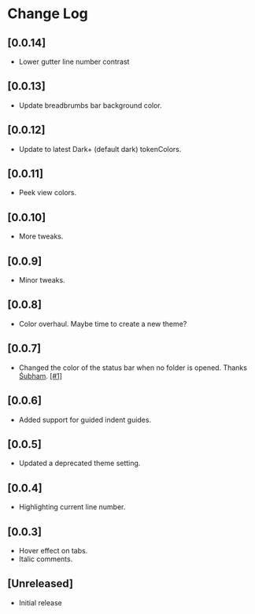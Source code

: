 # Change Log

## [0.0.14]

- Lower gutter line number contrast

## [0.0.13]

- Update breadbrumbs bar background color.

## [0.0.12]

- Update to latest Dark+ (default dark) tokenColors.

## [0.0.11]

- Peek view colors.

## [0.0.10]

- More tweaks.

## [0.0.9]

- Minor tweaks.

## [0.0.8]

- Color overhaul. Maybe time to create a new theme?

## [0.0.7]

- Changed the color of the status bar when no folder is opened. Thanks [Śubham](https://github.com/subhammridha). [\[#1\]](https://github.com/perragnar/dark-plus-tweaked/issues/1)

## [0.0.6]

- Added support for guided indent guides.

## [0.0.5]

- Updated a deprecated theme setting.

## [0.0.4]

- Highlighting current line number.

## [0.0.3]

- Hover effect on tabs.
- Italic comments.

## [Unreleased]
- Initial release

